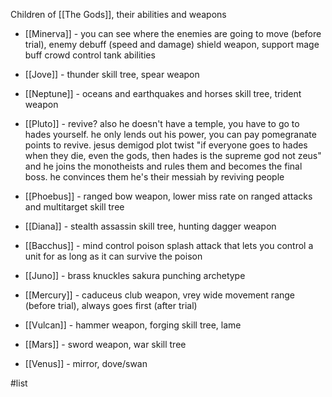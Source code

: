 Children of [[The Gods]], their abilities and weapons
- [[Minerva]] - you can see where the enemies are going to move (before trial), enemy debuff (speed and damage) shield weapon, support mage buff crowd control tank abilities

- [[Jove]] - thunder skill tree, spear weapon

- [[Neptune]] - oceans and earthquakes and horses skill tree, trident weapon

- [[Pluto]] - revive? also he doesn't have a temple, you have to go to hades yourself. he only lends out his power, you can pay pomegranate points to revive. jesus demigod plot twist "if everyone goes to hades when they die, even the gods, then hades is the supreme god not zeus" and he joins the monotheists and rules them and becomes the final boss. he convinces them he's their messiah by reviving people

- [[Phoebus]] - ranged bow weapon, lower miss rate on ranged attacks  and multitarget skill tree

- [[Diana]] - stealth assassin skill tree, hunting dagger weapon

- [[Bacchus]] - mind control poison splash attack that lets you control a unit for as long as it can survive the poison

- [[Juno]] - brass knuckles sakura punching archetype

- [[Mercury]] - caduceus club weapon, vrey wide movement range (before trial), always goes first (after trial)

- [[Vulcan]] - hammer weapon, forging skill tree, lame

- [[Mars]] - sword weapon, war skill tree

- [[Venus]] - mirror, dove/swan

#list
